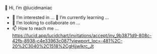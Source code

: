 👋 Hi, I’m @lucidmaniac
- 👀 I’m interested in ...
🌱 I’m currently learning ...
- 💞️ I’m looking to collaborate on ...
- 📫 How to reach me ...
https://lucid.app/lucidchart/invitations/accept/inv_9b3871d9-808c-42fb-8938-c4e33963c087?viewport_loc=-481%2C-20%2C3040%2C1518%2CgHjjwlkrc_Jt
<!---
lucidmaniac/lucidmaniac is a ✨ special ✨ repository because its `README.md` (this file) appears on your GitHub profile.
You can click the Preview link to take a look at your changes.
--->
